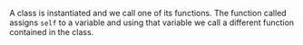 A class is instantiated and we call one of its functions. The function called
assigns `self` to a variable and using that variable we call a different
function contained in the class.
